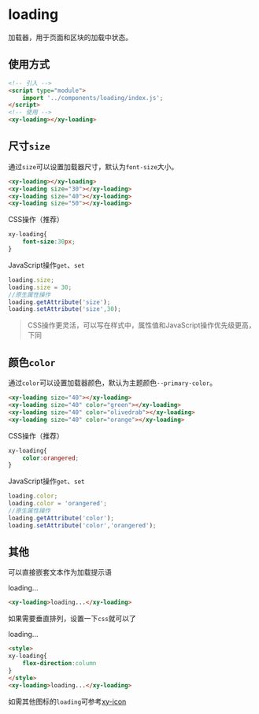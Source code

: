 <script setup>
  import './index.css'
  import '../../components/loading/'
</script>

# loading

加载器，用于页面和区块的加载中状态。

## 使用方式

```html
<!-- 引入 -->
<script type="module">
    import '../components/loading/index.js';
</script>
<!-- 使用 -->
<xy-loading></xy-loading>
```

## 尺寸`size`

通过`size`可以设置加载器尺寸，默认为`font-size`大小。

<div class="wrap">
<xy-loading></xy-loading>
<xy-loading size="30"></xy-loading>
<xy-loading size="40"></xy-loading>
<xy-loading size="50"></xy-loading>
</div>

```html
<xy-loading></xy-loading>
<xy-loading size="30"></xy-loading>
<xy-loading size="40"></xy-loading>
<xy-loading size="50"></xy-loading>
```

CSS操作（推荐）

```css
xy-loading{
    font-size:30px;
}
```

JavaScript操作`get`、`set`

```js
loading.size;
loading.size = 30;
//原生属性操作
loading.getAttribute('size');
loading.setAttribute('size',30);
```

> CSS操作更灵活，可以写在样式中，属性值和JavaScript操作优先级更高，下同

## 颜色`color`

通过`color`可以设置加载器颜色，默认为主题颜色`--primary-color`。

<div class="wrap">
<xy-loading size="40"></xy-loading>
<xy-loading size="40" color="green"></xy-loading>
<xy-loading size="40" color="olivedrab"></xy-loading>
<xy-loading size="40" color="orange"></xy-loading>
</div>

```html
<xy-loading size="40"></xy-loading>
<xy-loading size="40" color="green"></xy-loading>
<xy-loading size="40" color="olivedrab"></xy-loading>
<xy-loading size="40" color="orange"></xy-loading>
```

CSS操作（推荐）

```css
xy-loading{
    color:orangered;
}
```

JavaScript操作`get`、`set`

```js
loading.color;
loading.color = 'orangered';
//原生属性操作
loading.getAttribute('color');
loading.setAttribute('color','orangered');
```

## 其他

可以直接嵌套文本作为加载提示语

<div class="wrap">
<xy-loading>loading...</xy-loading>
</div>

```html
<xy-loading>loading...</xy-loading>
```

如果需要垂直排列，设置一下`css`就可以了

<div class="wrap">
<xy-loading style="flex-direction:column">loading...</xy-loading>
</div>

```html
<style>
xy-loading{
    flex-direction:column
}
</style>
<xy-loading>loading...</xy-loading>
```

如需其他图标的`loading`可参考[xy-icon](xy-icon?id=旋转spin)
